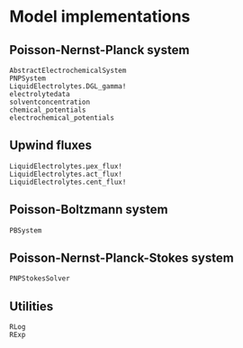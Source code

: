 # Model implementations

## Poisson-Nernst-Planck system

```@docs
AbstractElectrochemicalSystem
PNPSystem
LiquidElectrolytes.DGL_gamma!
electrolytedata
solventconcentration
chemical_potentials
electrochemical_potentials
```
## Upwind fluxes
```@docs
LiquidElectrolytes.μex_flux!
LiquidElectrolytes.act_flux!
LiquidElectrolytes.cent_flux!
```

## Poisson-Boltzmann system
```@docs
PBSystem
```

## Poisson-Nernst-Planck-Stokes system
```@docs
PNPStokesSolver
```

## Utilities
```@docs
RLog
RExp
```
